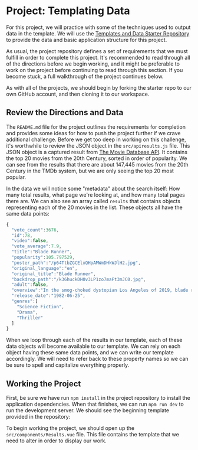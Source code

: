 # Project: Templating Data

For this project, we will practice with some of the techniques used to output data in the template. We will use the [Templates and Data Starter Repository](https://github.com/suwebdev/wats4000-templates-and-data) to provide the data and basic application structure for this project.

As usual, the project repository defines a set of requirements that we must fulfill in order to complete this project. It's recommended to read through all of the directions before we begin working, and it might be preferable to work on the project before continuing to read through this section. If you become stuck, a full walkthrough of the project continues below.

As with all of the projects, we should begin by forking the starter repo to our own GitHub account, and then cloning it to our workspace.

## Review the Directions and Data
The `README.md` file for the project outlines the requirements for completion and provides some ideas for how to push the project further if we crave additional challenge. Before we get too deep in working on this challenge, it's worthwhile to review the JSON object in the `src/apiresults.js` file. This JSON object is a captured result from [The Movie Database API](https://themoviedatabase.org). It contains the top 20 movies from the 20th Century, sorted in order of popularity. We can see from the results that there are about 147,445 movies from the 20th Century in the TMDb system, but we are only seeing the top 20 most popular.

In the data we will notice some "metadata" about the search itself: How many total results, what page we're looking at, and how many total pages there are. We can also see an array called `results` that contains objects representing each of the 20 movies in the list. These objects all have the same data points:

```js
{
  "vote_count":3676,
  "id":78,
  "video":false,
  "vote_average":7.9,
  "title":"Blade Runner",
  "popularity":105.797529,
  "poster_path":"/p64TtbZGCElxQHpAMWmDHkWJlH2.jpg",
  "original_language":"en",
  "original_title":"Blade Runner",
  "backdrop_path":"/k36huckDH0v3LP1zo7maFt3mJC0.jpg",
  "adult":false,
  "overview":"In the smog-choked dystopian Los Angeles of 2019, blade runner Rick Deckard is called out of retirement to terminate a quartet of replicants who have escaped to Earth seeking their creator for a way to extend their short life spans.",
  "release_date":"1982-06-25",
  "genres":[
    "Science Fiction",
    "Drama",
    "Thriller"
  ]
}
```
When we loop through each of the results in our template, each of these data objects will become available to our template. We can rely on each object having these same data points, and we can write our template accordingly. We will need to refer back to these property names so we can be sure to spell and capitalize everything properly.

## Working the Project
First, be sure we have run `npm install` in the project repository to install the application dependencies. When that finishes, we can run `npm run dev` to run the development server. We should see the beginning template provided in the repository:



To begin working the project, we should open up the `src/components/Results.vue` file. This file contains the template that we need to alter in order to display our work. 











